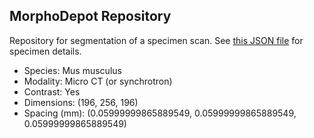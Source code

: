 
## MorphoDepot Repository
Repository for segmentation of a specimen scan.  See [this JSON file](MorphoDepotAccession.json) for specimen details.
* Species: Mus musculus
* Modality: Micro CT (or synchrotron)
* Contrast: Yes
* Dimensions: (196, 256, 196)
* Spacing (mm): (0.05999999865889549, 0.05999999865889549, 0.05999999865889549)
        